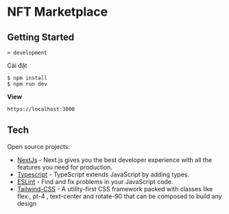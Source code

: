 
# NFT Marketplace

## Getting Started

```
> development
```

Cài đặt

```
$ npm install
$ npm run dev

```

**View**

`https://localhost:3000`

## Tech

Open source projects:

- [NextJs](https://nextjs.org/) - Next.js gives you the best developer experience with all the features you need for production.
- [Typescript](https://www.typescriptlang.org/) - TypeScript extends JavaScript by adding types.
- [ESLint](https://eslint.org/) - Find and fix problems in your JavaScript code.
- [Tailwind-CSS](https://tailwindcss.com/) - A utility-first CSS framework packed with classes like flex , pt-4 , text-center and rotate-90 that can be composed to build any design
